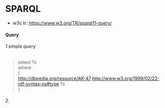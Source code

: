 # SPARQL

- w3c tr: https://www.w3.org/TR/sparql11-query/

#### Query
###### 1.simple query
>select ?s  
where  
{  
    <http://dbpedia.org/resource/AK-47>  <http://www.w3.org/1999/02/22-rdf-syntax-ns#type> ?s  
}  

###### 2.

